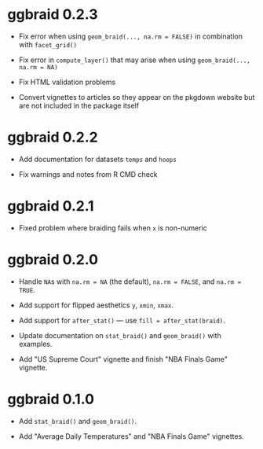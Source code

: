 # ggbraid 0.2.3

* Fix error when using `geom_braid(..., na.rm = FALSE)` in combination with `facet_grid()`

* Fix error in `compute_layer()` that may arise when using `geom_braid(..., na.rm = NA)`

* Fix HTML validation problems

* Convert vignettes to articles so they appear on the pkgdown website but are not included in the package itself


# ggbraid 0.2.2

* Add documentation for datasets `temps` and `hoops`

* Fix warnings and notes from R CMD check


# ggbraid 0.2.1

* Fixed problem where braiding fails when `x` is non-numeric


# ggbraid 0.2.0

* Handle `NA`s with `na.rm = NA` (the default), `na.rm = FALSE`, and 
  `na.rm = TRUE`.

* Add support for flipped aesthetics `y`, `xmin`, `xmax`.

* Add support for `after_stat()` — use `fill = after_stat(braid)`.

* Update documentation on `stat_braid()` and `geom_braid()` with examples.

* Add "US Supreme Court" vignette and finish "NBA Finals Game" vignette.


# ggbraid 0.1.0

* Add `stat_braid()` and `geom_braid()`.

* Add "Average Daily Temperatures" and "NBA Finals Game" vignettes.

